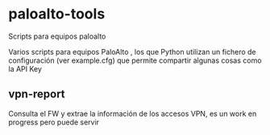 # paloalto-tools

Scripts para equipos paloalto 

Varios scripts para equipos PaloAlto , los que Python utilizan un fichero de configuración (ver example.cfg) que permite compartir algunas cosas como
la API Key

##  vpn-report

Consulta el FW y extrae la información de los accesos VPN, es un work en progress pero puede servir

